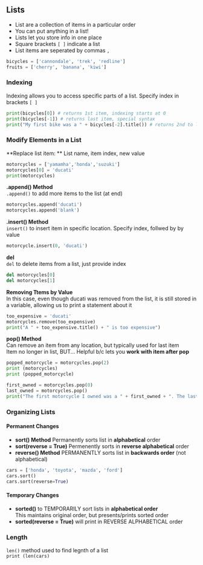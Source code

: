 ## Lists
- List are a collection of items in a particular order
- You can put anything in a list!
- Lists let you store info in one place
- Square brackets `[ ]` indicate a list
- List items are seperated by commas `,`

```python
bicycles = ['cannondale', 'trek', 'redline']
fruits = ['cherry', 'banana', 'kiwi']
```

### Indexing
Indexing allows you to access specific parts of a list. Specify index in brackets `[ ]`
```python
print(bicycles[0]) # returns 1st item, indexing starts at 0
print(bicycles[-1]) # returns last item, special syntax
print("My first bike was a " + bicycles[-2].title()) # returns 2nd to last item
```

### Modify Elements in a List
**Replace list item: ** List name, item index, new value
```python
motorcycles = ['yamamha','honda','suzuki']
motorcycles[0] = 'ducati'
print(motorcycles)
```

**.append() Method** <br>
`.append()` to add more items to the list   (at end)
```python
motorcycles.append('ducati')
motorcycles.append('blank')
```

**.insert() Method** <br>
`insert()` to insert item in specific location. Specify index, follwed by by value
```python 
motorcycle.insert(0, 'ducati')
```

**del** <br>
`del` to delete items from a list, just provide index
```python
del motorcycles[0]
del motorcycles[1]
```

**Removing Ttems by Value** <br>
In this case, even though ducati was removed from the list, it is still stored in a variable, allowing us to print a statement about it
```python
too_expensive = 'ducati'
motorcycles.remove(too_expensive)
print("A " + too_expensive.title() + " is too expensive")
```

**pop() Method** <br>
Can remove an item from any location, but typically used for last item <br>
Item no longer in list, BUT... Helpful b/c lets you **work with item after pop**
```python
popped_motorcycle = motorcycles.pop(2)
print (motorcycles)
print (popped_motorcycle)

first_owned = motorcycles.pop(0)
last_owned = motorcycles.pop()
print("The first motorcycle I owned was a " + first_owned + ". The last motocycle I owned was a " + last_owned)
```

### Organizing Lists
#### Permanent Changes
- **sort() Method** Permanently sorts list in **alphabetical** order
- **sort(reverse = True)** Permenently sorts in **reverse alphabetical** order
- **reverse() Method** PERMANENTLY sorts list in **backwards order** (not alphabetical)
```python
cars = ['honda', 'toyota', 'mazda', 'ford']
cars.sort()
cars.sort(reverse=True)
```

#### Temporary Changes
- **sorted()** to TEMPORARILY sort lists in **alphabetical order** <br>
This maintains original order, but presents/prints sorted order <br>
- **sorted(reverse = True)** will print in REVERSE ALPHABETICAL order

### Length
`len()` method used to find legnth of a list <br>
`print (len(cars)`
